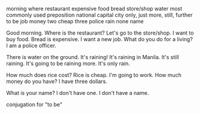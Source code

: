 morning
where
restaurant
expensive
food
bread
store/shop
water
most commonly used preposition
national capital city
only, just
more, still, further
to be
job
money
two
cheap
three
police
rain
none
name

Good morning.
Where is the restaurant?
Let's go to the store/shop. I want to buy food.
Bread is expensive. I want a new job.
What do you do for a living?
I am a police officer.

There is water on the ground. It's raining!
It's raining in Manila.
It's still raining. It's going to be raining more.
It's only rain.

How much does rice cost?
Rice is cheap.
I'm going to work.
How much money do you have?
I have three dollars.

What is your name?
I don't have one. I don't have a name.

conjugation for "to be"
